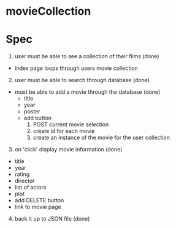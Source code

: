 # movieCollection

# Spec
1. user must be able to see a collection of their films               (done)
  - index page loops through users movie collection

2. user must be able to search through database                       (done)
  - must be able to add a movie through the database                  (done)
    - title
    - year
    - poster 
    - add button
        1. POST current movie selection
        2. create id for each movie
        3. create an instance of the movie for the user collection

3. on 'click' display movie information                               (done)
  - title
  - year
  - rating 
  - director
  - list of actors
  - plot
  - add DELETE button
  - link to movie page

4. back it up to JSON file                                            (done)
